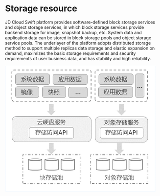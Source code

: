 # Storage resource

JD Cloud Swift platform provides software-defined block storage services and object storage services, in which block storage services provide backend storage for image, snapshot backup, etc. System data and application data can be stored in block storage pools and object storage service pools. The underlayer of the platform adopts distributed storage method to support multiple replicas data storage and elastic expansion on demand, maximizes the basic storage requirements and security requirements of user business data, and has stability and high reliability.

![Storage-Resources-Overview-1](../../../../../image/JD-Cloud-Swift/Storage-Resources-Overview-1.png)

